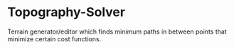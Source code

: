# Topography-Solver
Terrain generator/editor which finds minimum paths in between points that minimize certain cost functions.
